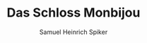 ---
image: /assets/images/spiker/25b.jpg
author: Samuel Heinrich Spiker
artist: 
engraver: 
title: "Das Schloss Monbijou"
subtitle: 
tags:
  - Palace
layout: post
---
